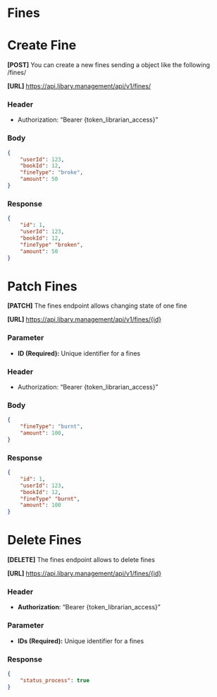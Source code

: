 # Fines

# Create Fine

**[POST]** You can create a new fines sending a object like the following /fines/

**[URL]** https://api.libary.management/api/v1/fines/

### Header

- Authorization: “Bearer {token_librarian_access}”

### Body

```json
{
	"userId": 123,
	"bookId": 12,
	"fineType": "broke",
	"amount": 50
}
```

### Response

```json
{
	"id": 1,
	"userId": 123,
	"bookId": 12,
	"fineType" "broken",
	"amount": 50
}
```

# Patch Fines

**[PATCH]** The fines endpoint allows changing state of one fine

**[URL]** https://api.libary.management/api/v1/fines/{id}

### Parameter

- **ID (Required):** Unique identifier for a fines

### Header

- Authorization: “Bearer {token_librarian_access}”

### Body

```json
{
	"fineType": "burnt",
	"amount": 100,
}
```

### Response

```json
{
	"id": 1,
	"userId": 123,
	"bookId": 12,
	"fineType" "burnt",
	"amount": 100
}
```

# Delete Fines

**[DELETE]** The fines endpoint allows to delete fines

**[URL]** https://api.libary.management/api/v1/fines/{id}

### Header

- **Authorization**: “Bearer {token_librarian_access}”

### Parameter

- **IDs (Required):** Unique identifier for a fines

### Response

```json
{
	"status_process": true
}
```
